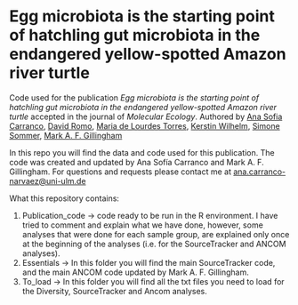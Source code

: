 # Egg microbiota is the starting point of hatchling gut microbiota in the endangered yellow-spotted Amazon river turtle 

Code used for the publication *Egg microbiota is the starting point of hatchling gut microbiota in the endangered yellow-spotted Amazon river turtle* accepted in the journal of *Molecular Ecology*. Authored by [Ana Sofia Carranco](https://www.uni-ulm.de/en/nawi/evolutionary-ecology-and-conservation-genomics/prof-dr-simone-sommer/phd-candidates/ana-sofia-carranco-msc/), [David Romo](https://www.usfq.edu.ec/en/profiles/david-romo), [Maria de Lourdes Torres](https://www.usfq.edu.ec/en/profiles/maria-de-lourdes-torres-proano), [Kerstin Wilhelm](https://www.uni-ulm.de/en/nawi/evolutionary-ecology-and-conservation-genomics/prof-dr-simone-sommer/secretary-and-technical-staff/dipl-biol-kerstin-wilhelm/), [Simone Sommer](https://www.uni-ulm.de/en/nawi/evolutionary-ecology-and-conservation-genomics/prof-dr-simone-sommer/), [Mark A. F. Gillingham](https://www.researchgate.net/profile/Mark-Gillingham)


In this repo you will find the data and code used for this publication. The code was created and updated by Ana Sofía Carranco and Mark A. F. Gillingham. 
For questions and requests please contact me at ana.carranco-narvaez@uni-ulm.de

What this repository contains: 
1. Publication_code -> code ready to be run in the R environment. I have tried to comment and explain what we have done, however, some analyses that were done for each sample group, are explained only once at the beginning of the analyses (i.e. for the SourceTracker and ANCOM analyses).
2. Essentials -> In this folder you will find the main SourceTracker code, and the main ANCOM code updated by Mark A. F. Gillingham.
3. To_load -> In this folder you will find all the txt files you need to load for the Diversity, SourceTracker and Ancom analyses.


